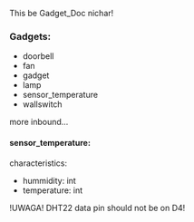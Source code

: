 This be Gadget_Doc nichar!

### Gadgets:
- doorbell
- fan
- gadget
- lamp
- sensor_temperature
- wallswitch

more inbound...

#### sensor_temperature:
characteristics: 
- hummidity:    int
- temperature:  int

!UWAGA! DHT22 data pin should not be on D4!